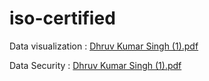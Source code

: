 # iso-certified

 
 Data visualization  : [Dhruv Kumar Singh (1).pdf](https://github.com/user-attachments/files/17274684/Dhruv.Kumar.Singh.1.pdf)

Data Security :   [Dhruv Kumar Singh (1).pdf](https://github.com/user-attachments/files/17274708/Dhruv.Kumar.Singh.1.pdf)
